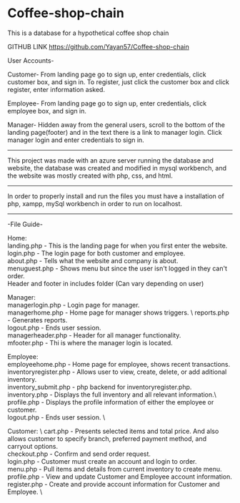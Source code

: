 # Coffee-shop-chain

This is a database for a hypothetical coffee shop chain

GITHUB LINK
https://github.com/Yayan57/Coffee-shop-chain

User Accounts-

Customer- From landing page go to sign up, enter credentials, click customer box, and sign in.
    To register, just click the customer box and click register, enter information asked.

Employee- From landing page go to sign up, enter credentials, click employee box, and sign in.

Manager- Hidden away from the general users, scroll to the bottom of the landing page(footer) and in the text there is a link to manager login. Click manager login and enter credentials to sign in.

------------------------------------------------------------------------------------------------------------------------------------------

This project was made with an azure server running the database and website, the database was created and modified in mysql workbench, and the website was mostly created with php, css, and html.

------------------------------------------------------------------------------------------------------------------------------------------

In order to properly install and run the files you must have a installation of php, xampp, mySql workbench in order to run on localhost.

------------------------------------------------------------------------------------------------------------------------------------------

-File Guide-

Home: \
landing.php - This is the landing page for when you first enter the website. \
login.php - The login page for both customer and employee. \
about.php - Tells what the website and company is about. \
menuguest.php - Shows menu but since the user isn't logged in they can't order.\
Header and footer in includes folder (Can vary depending on user) 

Manager: \
managerlogin.php - Login page for manager. \
managerhome.php - Home page for manager shows triggers. \ 
reports.php - Generates reports. \
logout.php - Ends user session. \
managerheader.php - Header for all manager functionality. \
mfooter.php - Thi is where the manager login is located. 

Employee: \
employeehome.php - Home page for employee, shows recent transactions. \
inventoryregister.php - Allows user to view, create, delete, or add aditional inventory. \
inventory_submit.php - php backend for inventoryregister.php. \
inventory.php - Displays the full inventory and all relevant information.\ 
profile.php - Displays the profile information of either the employee or customer.\
logout.php - Ends user session. \

Customer: \ 
cart.php - Presents selected items and total price. And also allows customer to specify branch, preferred payment method, and carryout options. \
checkout.php - Confirm and send order request. \
login.php - Customer must create an account and login to order. \
menu.php -  Pull items and details from current inventory to create menu. \
profile.php - View and update Customer and Employee account information. \
register.php - Create and provide account information for Customer and Employee. \
